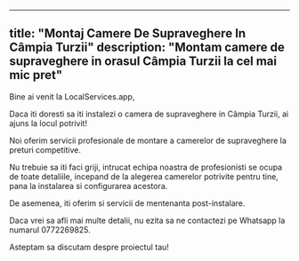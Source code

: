 
---
title: "Montaj Camere De Supraveghere In Câmpia Turzii"
description: "Montam camere de supraveghere in orasul Câmpia Turzii la cel mai mic pret"
---


Bine ai venit la LocalServices.app, 

Daca iti doresti sa iti instalezi o camera de supraveghere in Câmpia Turzii, ai ajuns la locul potrivit! 

Noi oferim servicii profesionale de montare a camerelor de supraveghere la preturi competitive. 

Nu trebuie sa iti faci griji, intrucat echipa noastra de profesionisti se ocupa de toate detaliile, incepand de la alegerea camerelor potrivite pentru tine, pana la instalarea si configurarea acestora. 

De asemenea, iti oferim si servicii de mentenanta post-instalare. 

Daca vrei sa afli mai multe detalii, nu ezita sa ne contactezi pe Whatsapp la numarul 0772269825. 

Asteptam sa discutam despre proiectul tau! 


